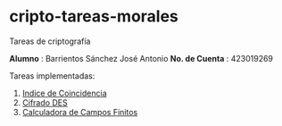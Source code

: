 # cripto-tareas-morales

Tareas de criptografía

**Alumno** : Barrientos Sánchez José Antonio
**No. de Cuenta** : 423019269

Tareas implementadas:

1. [Indice de Coincidencia](indice-coincidencia-tarea/IndiceCoincidencia.py)
2. [Cifrado DES](des-tarea/DES.py)
3. [Calculadora de Campos Finitos](calculador-campos-finitos/CalculadoraCamposFinitos.py)